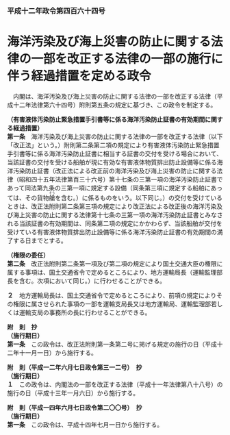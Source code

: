 ### 平成十二年政令第四百六十四号  
# 海洋汚染及び海上災害の防止に関する法律の一部を改正する法律の一部の施行に伴う経過措置を定める政令  
　内閣は、海洋汚染及び海上災害の防止に関する法律の一部を改正する法律（平成十二年法律第六十四号）附則第五条の規定に基づき、この政令を制定する。  
  
**（有害液体汚染防止緊急措置手引書等に係る海洋汚染防止証書の有効期間に関する経過措置）**  
**第一条**　海洋汚染及び海上災害の防止に関する法律の一部を改正する法律（以下「改正法」という。）附則第二条第二項の規定により有害液体汚染防止緊急措置手引書等に係る海洋汚染防止証書に相当する証書の交付を受ける場合において、当該証書の交付を受ける船舶が現に有効な有害液体物質排出防止設備等に係る海洋汚染防止証書（改正法による改正前の海洋汚染及び海上災害の防止に関する法律（昭和四十五年法律第百三十六号）第十七条の三第一項の海洋汚染防止証書であって同法第九条の三第一項に規定する設備（同条第三項に規定する船舶にあっては、その貨物<ruby>艙<rt>そう</rt></ruby>を含む。）に係るものをいう。以下同じ。）の交付を受けているときは、改正法附則第二条第三項の規定により改正法による改正後の海洋汚染及び海上災害の防止に関する法律第十七条の三第一項の海洋汚染防止証書とみなされる当該証書の有効期間は、同条第二項の規定にかかわらず、当該船舶が交付を受けている有害液体物質排出防止設備等に係る海洋汚染防止証書の有効期間の満了する日までとする。  
  
**（権限の委任）**  
**第二条**　改正法附則第二条第一項及び第二項の規定により国土交通大臣の権限に属する事項は、国土交通省令で定めるところにより、地方運輸局長（運輸監理部長を含む。次項において同じ。）に行わせることができる。  
  
**２**　地方運輸局長は、国土交通省令で定めるところにより、前項の規定によりその権限に属させられた事項の一部を運輸支局長又は地方運輸局、運輸監理部若しくは運輸支局の事務所の長に行わせることができる。  
  
**附　則　抄**  
**（施行期日）**  
**第一条**　この政令は、改正法附則第一条第二号に掲げる規定の施行の日（平成十二年十一月一日）から施行する。  
  
**附　則（平成一二年六月七日政令第三一二号）　抄**  
**（施行期日）**  
**１**　この政令は、内閣法の一部を改正する法律（平成十一年法律第八十八号）の施行の日（平成十三年一月六日）から施行する。  
  
**附　則（平成一四年六月七日政令第二〇〇号）　抄**  
**（施行期日）**  
**第一条**　この政令は、平成十四年七月一日から施行する。  
  
